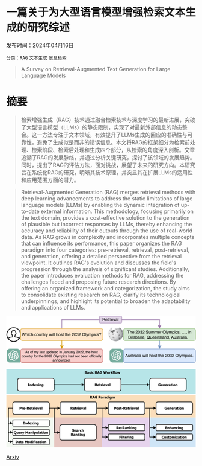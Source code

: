 # 一篇关于为大型语言模型增强检索文本生成的研究综述

发布时间：2024年04月16日

`分类：RAG` `文本生成` `信息检索`

> A Survey on Retrieval-Augmented Text Generation for Large Language Models

# 摘要

> 检索增强生成（RAG）技术通过融合检索技术与深度学习的最新进展，突破了大型语言模型（LLMs）的静态限制，实现了对最新外部信息的动态整合。这一方法专注于文本领域，有效提升了LLMs生成的回应的准确性与可靠性，避免了生成似是而非的错误信息。本文将RAG的框架细分为检索前处理、检索阶段、检索后处理和生成四个部分，从检索的角度深入剖析。文章追溯了RAG的发展脉络，并通过分析关键研究，探讨了该领域的发展趋势。同时，提出了RAG的评估方法，面对挑战，展望了未来的研究方向。本研究旨在系统化RAG的研究，明晰其技术原理，并突显其在扩展LLMs的适用性和应用范围方面的潜力。

> Retrieval-Augmented Generation (RAG) merges retrieval methods with deep learning advancements to address the static limitations of large language models (LLMs) by enabling the dynamic integration of up-to-date external information. This methodology, focusing primarily on the text domain, provides a cost-effective solution to the generation of plausible but incorrect responses by LLMs, thereby enhancing the accuracy and reliability of their outputs through the use of real-world data. As RAG grows in complexity and incorporates multiple concepts that can influence its performance, this paper organizes the RAG paradigm into four categories: pre-retrieval, retrieval, post-retrieval, and generation, offering a detailed perspective from the retrieval viewpoint. It outlines RAG's evolution and discusses the field's progression through the analysis of significant studies. Additionally, the paper introduces evaluation methods for RAG, addressing the challenges faced and proposing future research directions. By offering an organized framework and categorization, the study aims to consolidate existing research on RAG, clarify its technological underpinnings, and highlight its potential to broaden the adaptability and applications of LLMs.

![一篇关于为大型语言模型增强检索文本生成的研究综述](../../../paper_images/2404.10981/RAG_example.png)

![一篇关于为大型语言模型增强检索文本生成的研究综述](../../../paper_images/2404.10981/RAG_framework.png)

[Arxiv](https://arxiv.org/abs/2404.10981)